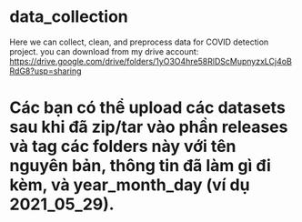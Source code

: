 # data_collection
Here we can collect, clean, and preprocess data for COVID detection project.
you can download from my drive account: https://drive.google.com/drive/folders/1yO3O4hre58RlDScMupnyzxLCj4oBRdG8?usp=sharing
# Các bạn có thể upload các datasets sau khi đã zip/tar vào phần releases và tag các folders này với tên nguyên bản, thông tin đã làm gì đi kèm, và year_month_day (ví dụ 2021_05_29).

